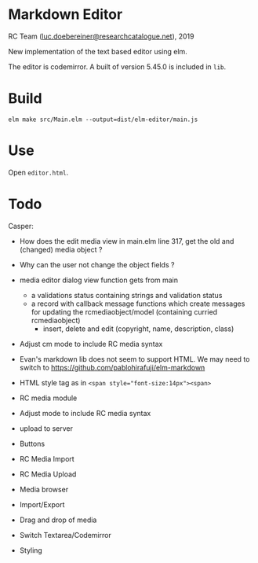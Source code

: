 # Markdown Editor

RC Team (luc.doebereiner@researchcatalogue.net), 2019

New implementation of the text based editor using elm.

The editor is codemirror. A built of version 5.45.0 is included in `lib`.

# Build

```
elm make src/Main.elm --output=dist/elm-editor/main.js
```


# Use

Open `editor.html`.


# Todo

Casper:
- How does the edit media view in main.elm line 317, get the old and (changed) media object ?
- Why can the user not change the object fields ?

- media editor dialog view function gets from main
  - a validations status containing strings and validation status
  - a record with callback message functions which create messages for updating the rcmediaobject/model
    (containing curried rcmediaobject)
    - insert, delete and edit (copyright, name, description, class)

- Adjust cm mode to include RC media syntax
- Evan's markdown lib does not seem to support HTML. We may need to
  switch to https://github.com/pablohirafuji/elm-markdown
- HTML style tag as in `<span style="font-size:14px"><span>`
- RC media module
- Adjust mode to include RC media syntax
- upload to server
- Buttons
- RC Media Import
- RC Media Upload
- Media browser
- Import/Export
- Drag and drop of media
- Switch Textarea/Codemirror
- Styling
